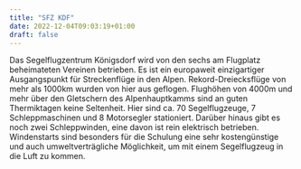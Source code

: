 ```yaml
---
title: "SFZ KDF"
date: 2022-12-04T09:03:19+01:00
draft: false
---
```


Das Segelflugzentrum Königsdorf wird von den sechs am Flugplatz beheimateten Vereinen betrieben. Es ist ein europaweit einzigartiger Ausgangspunkt für Streckenflüge in den Alpen. Rekord-Dreiecksflüge von mehr als 1000km wurden von hier aus geflogen. Flughöhen von 4000m und mehr über den Gletschern des Alpenhauptkamms sind an guten Thermiktagen keine Seltenheit. Hier sind ca. 70 Segelflugzeuge, 7 Schleppmaschinen und 8 Motorsegler stationiert. Darüber hinaus gibt es noch zwei Schleppwinden, eine davon ist rein elektrisch betrieben. Windenstarts sind besonders für die Schulung eine sehr kostengünstige und auch umweltverträgliche Möglichkeit, um mit einem Segelflugzeug in die Luft zu kommen.